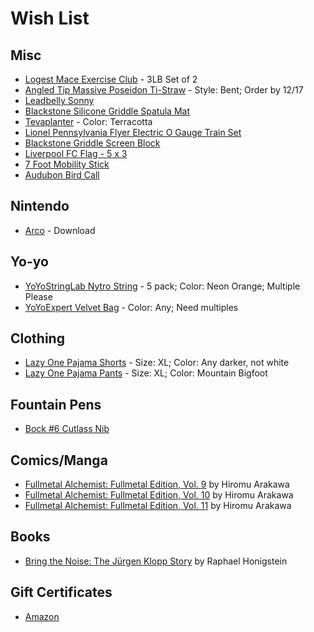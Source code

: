 # Wish List

## Misc

* [Logest Mace Exercise Club](https://www.amazon.com/dp/B0B4YMC5NG/) - 3LB Set of 2
* [Angled Tip Massive Poseidon Ti-Straw](https://countycomm.com/collections/titanium-gear/products/massive-poseidon-ti-straw-ultra-lightweight-titanium?variant=20074780819526) - Style: Bent; Order by 12/17
* [Leadbelly Sonny](https://playforever.us/collections/american-muscle-cars/products/pl-vf501-lead-belly-sonny)
* [Blackstone Silicone Griddle Spatula Mat](https://www.amazon.com/Blackstone-4222-Silicone-Countertop-Heat-Resistant/dp/B09R52P1FW)
* [Tevaplanter](https://tevaplanter.com/products/tevaplanter) - Color: Terracotta
* [Lionel Pennsylvania Flyer Electric O Gauge Train Set](https://www.amazon.com/Pennsylvania-Flyer-LionChief-Set-Bluetooth/)
* [Blackstone Griddle Screen Block](https://www.amazon.com/Stainless-Fighter-Falling-Cooking-Accessories/dp/B0B8SN56NQ/)
* [Liverpool FC Flag - 5 x 3](https://www.amazon.com/dp/B07D9T2WWW/)
* [7 Foot Mobility Stick](https://stickmobility.com/collections/mobility-sticks/products/individual-sticks?variant=37269665808552)
* [Audubon Bird Call](https://www.amazon.com/dp/B005L8Y4JY/)

## Nintendo

* [Arco](https://www.nintendo.com/us/store/products/arco-switch/?utm_campaign=WebButton&utm_medium=web&utm_source=panic-web) - Download

## Yo-yo

* [YoYoStringLab Nytro String](https://shop.yoyoexpert.com/collections/yo-yo-string/products/nytro-string-by-yoyostringlabs) - 5 pack; Color: Neon Orange; Multiple Please
* [YoYoExpert Velvet Bag](https://shop.yoyoexpert.com/collections/bags-cases/products/yoyoexpert-yoyo-velvet-bag) - Color: Any; Need multiples

## Clothing

* [Lazy One Pajama Shorts](https://www.amazon.com/dp/B09BXZV59G) - Size: XL; Color: Any darker, not white
* [Lazy One Pajama Pants](https://www.amazon.com/dp/B0B5B68S7L?ref=ppx_yo2ov_dt_b_fed_asin_title&th=1&psc=1) - Size: XL; Color: Mountain Bigfoot

## Fountain Pens

* [Bock #6 Cutlass Nib](https://allinthenib.com/products/bock-6-cutlass)

## Comics/Manga

* [Fullmetal Alchemist: Fullmetal Edition, Vol. 9](https://www.amazon.com/dp/1421599902/) by Hiromu Arakawa
* [Fullmetal Alchemist: Fullmetal Edition, Vol. 10](https://www.amazon.com/dp/1421599929/) by Hiromu Arakawa
* [Fullmetal Alchemist: Fullmetal Edition, Vol. 11](https://www.amazon.com/dp/1421599945/) by Hiromu Arakawa

## Books

* [Bring the Noise: The Jürgen Klopp Story](https://www.amazon.com/Bring-Noise-J%C3%BCrgen-Klopp-Story/dp/1568589573/) by Raphael Honigstein

## Gift Certificates

* [Amazon](http://www.amazon.com/gp/product/B00067L6TQ/ref=topnav_giftcert_gw)
